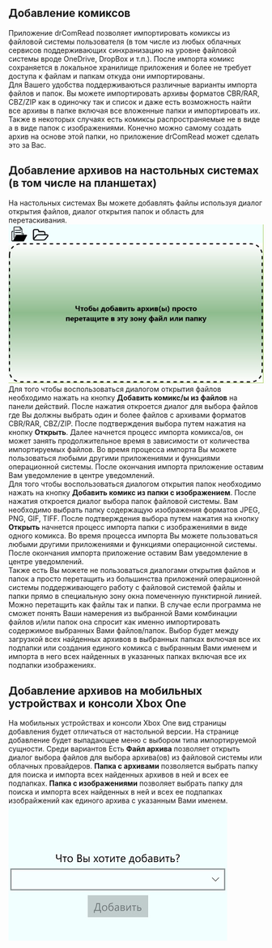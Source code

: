 ## Добавление комиксов

Приложение drComRead позволяет импортировать комиксы из файловой системы пользователя (в том числе из любых облачных сервисов поддерживающих синхранизацию на уровне файловой системы вроде OneDrive, DropBox и т.п.). После импорта комикс сохраняется в локальное хранилище приложения и более не требует доступа к файлам и папкам откуда они импортированы.  
Для Вашего удобства поддерживаються различные варианты импорта файлов и папок. Вы можете импортировать архивы форматов CBR/RAR, CBZ/ZIP как в одиночку так и список и даже есть возможность найти все архивы в папке включая все вложенные папки и импортировать их. Также в некоторых случаях есть комиксы распространяемые не в виде а в виде папок с изображениями. Конечно можно самому создать архив на основе этой папки, но приложение drComRead может сделать это за Вас.

## Добавление архивов на настольных системах (в том числе на планшетах)

На настольных системах Вы можете добавлять файлы используя диалог открытия файлов, диалог открытия папок и область для перетаскивания.  
![Вид страницы добавления комкисов на настольных системах](adddesktop.jpg)  
Для того чтобы воспользоваться диалогом открытия файлов необходимо нажать на кнопку **Добавить комикс/ы из файлов** на панели действий.
После нажатия откроется диалог для выбора файлов где Вы должны выбрать один и более файлов с архивами форматов CBR/RAR, CBZ/ZIP. После подтверждения выбора путем нажатия на кнопку **Открыть**. Далее начнется процесс импорта комикса/ов, он может занять продолжительное время в зависимости от количества импортируемых файлов. Во время процесса импорта Вы можете пользоваться любыми другими приложениями и функциями операционной системы. После окончания импорта приложение оставим Вам уведомление в центре уведомлений.  
Для того чтобы воспользоваться диалогом открытия папок необходимо нажать на кнопку **Добавить комикс из папки с изображением**. После нажатия откроется диалог выбора папок файловой системы. Вам необходимо выбрать папку содержащую изображения форматов JPEG, PNG, GIF, TIFF. После подтверждения выбора путем нажатия на кнопку **Открыть** начнется процесс импорта папки с изображениями в виде одного комикса. Во время процесса импорта Вы можете пользоваться любыми другими приложениями и функциями операционной системы. После окончания импорта приложение оставим Вам уведомление в центре уведомлений.  
Также есть Вы можете не пользоваться диалогами открытия файлов и папок а просто перетащить из большинства приложений операционной системы поддерживающего работу с файловой системой файлы и папки прямо в специальную зону окна помеченную пунктирной линией. Можно перетащить как файлы так и папки. В случае если программа не сможет понять Ваши намерения из выбранной Вами комбинации файлов и/или папок она спросит как именно импортировать содержимое выбранных Вами файлов/папок. Выбор будет между загрузкой всех найденных архивов в выбранных папках включая все их подпапки или создания единого комикса с выбранным Вами именем и импорта в него всех найденных в указанных папках включая все их подпапки изображениях.

## Добавление архивов на мобильных устройствах и консоли Xbox One
На мобильных устройствах и консоли Xbox One вид страницы добавления будет отличаться от настольной версии. На странице добавление будет выпадающее меню с выбором типа импортируемой сущности. Среди вариантов Есть **Файл архива** позволяет открыть диалог выбора файлов для выбора архива(ов) из файловой системы или облачных провайдеров. **Папка с архивами** позволяется выбрать папку для поиска и импорта всех найденных архивов в ней и всех ее подпапках. **Папка с изображениями** позволяет выбрать папку для поиска и импорта всех найденных в ней и всех ее подпапках изобрайжений как единого архива с указанным Вами именем.  
![Вид страницы добавления комкисов на настольных системах](addphoneandxbox.jpg)
